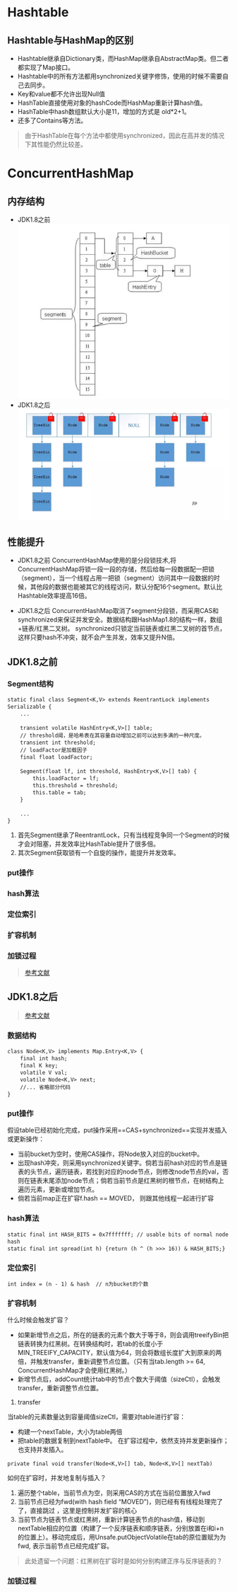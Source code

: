 # Hashtable
## Hashtable与HashMap的区别
- Hashtable继承自Dictionary类，而HashMap继承自AbstractMap类。但二者都实现了Map接口。
- Hashtable中的所有方法都用synchronized关键字修饰，使用的时候不需要自己去同步。
- Key和value都不允许出现Null值
- HashTable直接使用对象的hashCode而HashMap重新计算hash值。
- HashTable中hash数组默认大小是11，增加的方式是 old*2+1。
- 还多了Contains等方法。
>由于HashTable在每个方法中都使用synchronized，因此在高并发的情况下其性能仍然比较差。

# ConcurrentHashMap

## 内存结构
- JDK1.8之前
![ConcurrentHashMap存储结构](../../img/ConcurrentHashMap存储结构.png)
- JDK1.8之后
![ConcurrentHashMap存储结构-18](../../img/ConcurrentHashMap存储结构-18.png)

## 性能提升
- JDK1.8之前
ConcurrentHashMap使用的是分段锁技术,将ConcurrentHashMap将锁一段一段的存储，然后给每一段数据配一把锁（segment），当一个线程占用一把锁（segment）访问其中一段数据的时候，其他段的数据也能被其它的线程访问，默认分配16个segment。默认比Hashtable效率提高16倍。

- JDK1.8之后
ConcurrentHashMap取消了segment分段锁，而采用CAS和synchronized来保证并发安全。数据结构跟HashMap1.8的结构一样，数组+链表/红黑二叉树。
synchronized只锁定当前链表或红黑二叉树的首节点，这样只要hash不冲突，就不会产生并发，效率又提升N倍。

## JDK1.8之前

### Segment结构
```
static final class Segment<K,V> extends ReentrantLock implements Serializable {
    ...

    transient volatile HashEntry<K,V>[] table;
    // threshold阈，是哈希表在其容量自动增加之前可以达到多满的一种尺度。
    transient int threshold;
    // loadFactor是加载因子
    final float loadFactor;

    Segment(float lf, int threshold, HashEntry<K,V>[] tab) {
        this.loadFactor = lf;
        this.threshold = threshold;
        this.table = tab;
    }

    ...
}
```
1. 首先Segment继承了ReentrantLock，只有当线程竞争同一个Segment的时候才会对阻塞，并发效率比HashTable提升了很多倍。
2. 其次Segment获取锁有一个自旋的操作，能提升并发效率。

### put操作
### hash算法
### 定位索引
### 扩容机制
### 加锁过程
>[参考文献](https://www.cnblogs.com/skywang12345/p/3498537.html)
## JDK1.8之后
>[参考文献](https://blog.csdn.net/programmer_at/article/details/79715177)

### 数据结构
```
class Node<K,V> implements Map.Entry<K,V> {
    final int hash;
    final K key;
    volatile V val;
    volatile Node<K,V> next;
    //... 省略部分代码
}
```
### put操作
假设table已经初始化完成，put操作采用==CAS+synchronized==实现并发插入或更新操作：
- 当前bucket为空时，使用CAS操作，将Node放入对应的bucket中。
- 出现hash冲突，则采用synchronized关键字。倘若当前hash对应的节点是链表的头节点，遍历链表，若找到对应的node节点，则修改node节点的val，否则在链表末尾添加node节点；倘若当前节点是红黑树的根节点，在树结构上遍历元素，更新或增加节点。
- 倘若当前map正在扩容f.hash == MOVED， 则跟其他线程一起进行扩容

### hash算法
```
static final int HASH_BITS = 0x7fffffff; // usable bits of normal node hash
static final int spread(int h) {return (h ^ (h >>> 16)) & HASH_BITS;}
```
### 定位索引
```
int index = (n - 1) & hash  // n为bucket的个数
```
### 扩容机制
什么时候会触发扩容？
- 如果新增节点之后，所在的链表的元素个数大于等于8，则会调用treeifyBin把链表转换为红黑树。在转换结构时，若tab的长度小于MIN_TREEIFY_CAPACITY，默认值为64，则会将数组长度扩大到原来的两倍，并触发transfer，重新调整节点位置。（只有当tab.length >= 64, ConcurrentHashMap才会使用红黑树。）
- 新增节点后，addCount统计tab中的节点个数大于阈值（sizeCtl），会触发transfer，重新调整节点位置。

1. transfer

当table的元素数量达到容量阈值sizeCtl，需要对table进行扩容：
- 构建一个nextTable，大小为table两倍
- 把table的数据复制到nextTable中。
在扩容过程中，依然支持并发更新操作；也支持并发插入。
```
private final void transfer(Node<K,V>[] tab, Node<K,V>[] nextTab)
```
如何在扩容时，并发地复制与插入？
1. 遍历整个table，当前节点为空，则采用CAS的方式在当前位置放入fwd
2. 当前节点已经为fwd(with hash field “MOVED”)，则已经有有线程处理完了了，直接跳过 ，这里是控制并发扩容的核心
3. 当前节点为链表节点或红黑树，重新计算链表节点的hash值，移动到nextTable相应的位置（构建了一个反序链表和顺序链表，分别放置在i和i+n的位置上）。移动完成后，用Unsafe.putObjectVolatile在tab的原位置赋为为fwd, 表示当前节点已经完成扩容。

>此处遗留一个问题：红黑树在扩容时是如何分别构建正序与反序链表的？
### 加锁过程